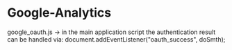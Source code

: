 # Google-Analytics

google_oauth.js -> in the main application script the authentication result can be handled via:
document.addEventListener("oauth_success", doSmth);
